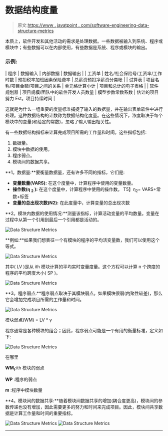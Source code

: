 # 数据结构度量

> 原文:[https://www . javatpoint . com/software-engineering-data-structure-metrics](https://www.javatpoint.com/software-engineering-data-structure-metrics)

本质上，软件开发和其他活动的需求是处理数据。一些数据被输入到系统、程序或模块中；有些数据可以在内部使用，有些数据是系统、程序或模块的输出。

### 示例:

| 程序 | 数据输入 | 内部数据 | 数据输出 |
| 工资单 | 姓名/社会保险号/工资率/工作时数 | 预扣税率加班因素保险费率 | 总薪资预扣净薪资分类帐 |
| 试算表 | 项目名称/项目金额/项目之间的关系 | 单元格计算小计 | 项目和总计的电子表格 |
| 软件规划器 | 项目规模/团队中的软件开发人员数量 | 模型参数常数系数 | 估计的项目努力 Est。项目持续时间 |

这就是为什么一组重要的度量标准捕捉了输入的数据量，并在输出表单软件中进行处理。这种数据结构的计数称为数据结构化度量。在这些情况下，浓度取决于每个模块中的变量(和给定的常数)，忽略了输入输出相关性。

有一些数据结构指标来计算完成项目所需的工作量和时间。这些指标包括:

1.  数据量。
2.  模块中数据的使用。
3.  程序弱点。
4.  模块间的数据共享。

**1。数据量:**要衡量数据量，还有许多不同的指标，它们是:

*   **变量数量(VARS):** 在这个度量中，计算程序中使用的变量数量。
*   **操作数(η <sub>2</sub> ):** 在这个度量中，计算程序中使用的操作数。
    T5】η<sub>2</sub>= VARS+常数+标签
*   **变量的总出现次数(N2):** 在此度量中，计算变量的总出现次数

**2。模块内数据的使用情况:**测量该指标，计算活动变量的平均数量。变量在过程中从第一个引用到最后一个引用都是活动的。

![Data Structure Metrics](../Images/7cfd24768261e9f4b3ff129335c1ef1d.png)

**例如:**如果我们想表征一个有模块的程序的平均活变量数，我们可以使用这个等式。

![Data Structure Metrics](../Images/1147d00195caaef2306d998b183aed90.png)

其中( LV )是从 ith 模块计算的平均实时变量度量。这个方程可以计算 n 个跨度的程序的平均跨度大小( SP )。

![Data Structure Metrics](../Images/625ddf720206c56605e7cb0f321017d8.png)

**3。程序弱点:**程序弱点取决于其模块弱点。如果模块很弱(内聚性较差)，那么它会增加完成项目所需的工作量和时间。

![Data Structure Metrics](../Images/531cb9f24ae0e77b30a4257f5b7f0ede.png)

模块弱点(WM) = LV * γ

程序通常是各种模块的组合；因此，程序弱点可能是一个有用的衡量标准，定义如下:

![Data Structure Metrics](../Images/0a57855d1e720d8e27fa0073ded7193f.png)

在哪里

**WM<sub>I</sub>**:ith 模块的弱点

**WP** :程序的弱点

**m** :程序中模块数量

**4。模块间的数据共享:**随着模块间数据共享的增加(耦合度更高)，模块间的参数传递也没有增加，因此需要更多的努力和时间来完成项目。因此，模块间共享数据是计算工作量和时间的重要指标。

![Data Structure Metrics](../Images/26116d9d6d25067df19cd10ef496d1c3.png)
![Data Structure Metrics](../Images/a2809cc4f30d470cf0cb591fa2af8828.png)

* * *
